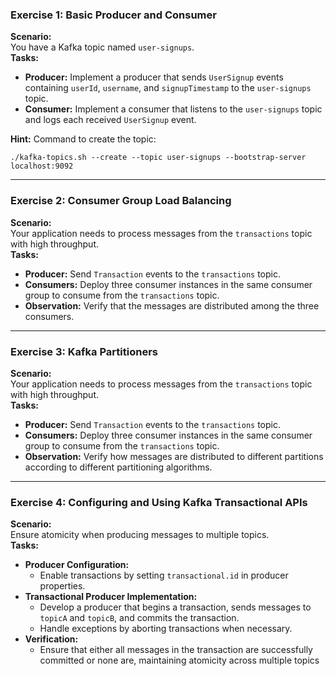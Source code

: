 ### **Exercise 1: Basic Producer and Consumer**
**Scenario:**  
You have a Kafka topic named `user-signups`.  
**Tasks:**  
- **Producer:** Implement a producer that sends `UserSignup` events containing `userId`, `username`, and `signupTimestamp` to the `user-signups` topic.
- **Consumer:** Implement a consumer that listens to the `user-signups` topic and logs each received `UserSignup` event.

**Hint:**
Command to create the topic:
```console
./kafka-topics.sh --create --topic user-signups --bootstrap-server localhost:9092
```
---

### **Exercise 2: Consumer Group Load Balancing**
**Scenario:**  
Your application needs to process messages from the `transactions` topic with high throughput.  
**Tasks:**  
- **Producer:** Send `Transaction` events to the `transactions` topic.
- **Consumers:** Deploy three consumer instances in the same consumer group to consume from the `transactions` topic.
- **Observation:** Verify that the messages are distributed among the three consumers.

---

### **Exercise 3: Kafka Partitioners**
**Scenario:**  
Your application needs to process messages from the `transactions` topic with high throughput.  
**Tasks:**  
- **Producer:** Send `Transaction` events to the `transactions` topic.
- **Consumers:** Deploy three consumer instances in the same consumer group to consume from the `transactions` topic.
- **Observation:** Verify how messages are distributed to different partitions according to different partitioning algorithms.

---

### **Exercise 4: Configuring and Using Kafka Transactional APIs**
**Scenario:**  
Ensure atomicity when producing messages to multiple topics.  
**Tasks:**  
- **Producer Configuration:**  
  - Enable transactions by setting `transactional.id` in producer properties.
- **Transactional Producer Implementation:**  
  - Develop a producer that begins a transaction, sends messages to `topicA` and `topicB`, and commits the transaction.
  - Handle exceptions by aborting transactions when necessary.
- **Verification:**  
  - Ensure that either all messages in the transaction are successfully committed or none are, maintaining atomicity across multiple topics
